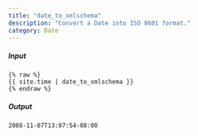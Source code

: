 ```yaml
---
title: "date_to_xmlschema"
description: "Convert a Date into ISO 8601 format."
category: Date
---
```

##### Input
~~~liquid
{% raw %}
{{ site.time | date_to_xmlschema }}
{% endraw %}
~~~

##### Output

~~~html
2008-11-07T13:07:54-08:00
~~~
